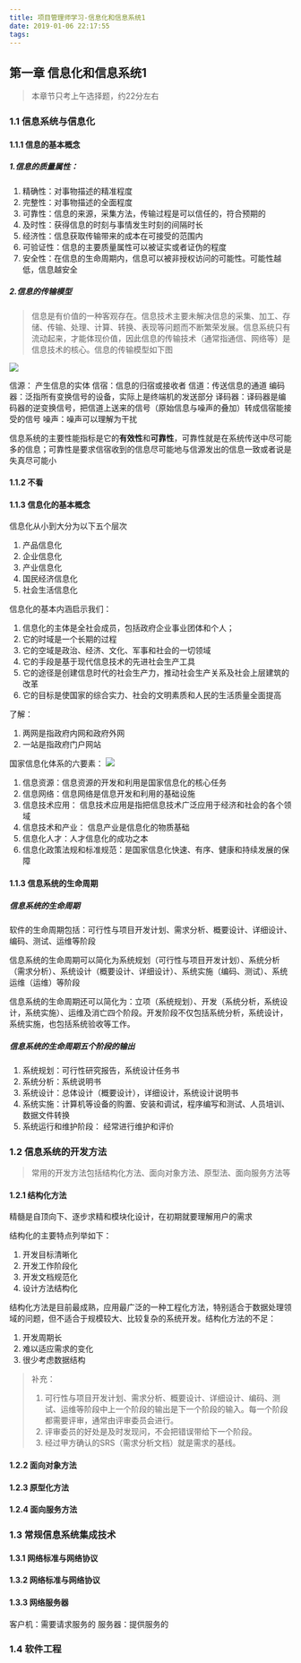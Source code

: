 ```yaml
---
title: 项目管理师学习-信息化和信息系统1
date: 2019-01-06 22:17:55
tags:
---
```

## 第一章 信息化和信息系统1
> 本章节只考上午选择题，约22分左右
### 1.1 信息系统与信息化
#### 1.1.1 信息的基本概念
##### 1.信息的质量属性：
1. 精确性：对事物描述的精准程度
2. 完整性：对事物描述的全面程度
3. 可靠性：信息的来源，采集方法，传输过程是可以信任的，符合预期的
4. 及时性：获得信息的时刻与事情发生时刻的间隔时长
5. 经济性：信息获取传输带来的成本在可接受的范围内
6. 可验证性：信息的主要质量属性可以被证实或者证伪的程度
7. 安全性：在信息的生命周期内，信息可以被非授权访问的可能性。可能性越低，信息越安全
##### 2.信息的传输模型
> 信息是有价值的一种客观存在。信息技术主要未解决信息的采集、加工、存储、传输、处理、计算、转换、表现等问题而不断繁荣发展。信息系统只有流动起来，才能体现价值，因此信息的传输技术（通常指通信、网络等）是信息技术的核心。信息的传输模型如下图

![](https://upload-images.jianshu.io/upload_images/4132208-8fa7479a893c6c4f.png?imageMogr2/auto-orient/strip%7CimageView2/2/w/1240)

信源： 产生信息的实体
信宿：信息的归宿或接收者
信道：传送信息的通道
编码器：泛指所有变换信号的设备，实际上是终端机的发送部分
译码器：译码器是编码器的逆变换信号，把信道上送来的信号（原始信息与噪声的叠加）转成信宿能接受的信号
噪声：噪声可以理解为干扰

信息系统的主要性能指标是它的**有效性**和**可靠性**，可靠性就是在系统传送中尽可能多的信息；可靠性是要求信宿收到的信息尽可能地与信源发出的信息一致或者说是失真尽可能小
#### 1.1.2 不看
#### 1.1.3 信息化的基本概念
信息化从小到大分为以下五个层次

1. 产品信息化
2. 企业信息化
3. 产业信息化
4. 国民经济信息化
5. 社会生活信息化

信息化的基本内涵启示我们：

1. 信息化的主体是全社会成员，包括政府企业事业团体和个人；
2. 它的时域是一个长期的过程
3. 它的空域是政治、经济、文化、军事和社会的一切领域
4. 它的手段是基于现代信息技术的先进社会生产工具
5. 它的途径是创建信息时代的社会生产力，推动社会生产关系及社会上层建筑的改革
6. 它的目标是使国家的综合实力、社会的文明素质和人民的生活质量全面提高

了解： 

1. 两网是指政府内网和政府外网
2. 一站是指政府门户网站


国家信息化体系的六要素：
![](https://upload-images.jianshu.io/upload_images/4132208-6ac347e1b38255b9.png?imageMogr2/auto-orient/strip%7CimageView2/2/w/1240)
1. 信息资源：信息资源的开发和利用是国家信息化的核心任务
2. 信息网络：信息网络是信息开发和利用的基础设施
3. 信息技术应用： 信息技术应用是指把信息技术广泛应用于经济和社会的各个领域
4. 信息技术和产业： 信息产业是信息化的物质基础
5. 信息化人才：人才信息化的成功之本 
6. 信息化政策法规和标准规范：是国家信息化快速、有序、健康和持续发展的保障
#### 1.1.3 信息系统的生命周期
##### 信息系统的生命周期
软件的生命周期包括：可行性与项目开发计划、需求分析、概要设计、详细设计、编码、测试、运维等阶段

信息系统的生命周期可以简化为系统规划（可行性与项目开发计划）、系统分析（需求分析）、系统设计（概要设计、详细设计）、系统实施（编码、测试）、系统运维（运维）等阶段

信息系统的生命周期还可以简化为：立项（系统规划）、开发（系统分析，系统设计，系统实施）、运维及消亡四个阶段。开发阶段不仅包括系统分析，系统设计，系统实施，也包括系统验收等工作。

##### 信息系统的生命周期五个阶段的输出
1. 系统规划：可行性研究报告，系统设计任务书
2. 系统分析：系统说明书
3. 系统设计：总体设计（概要设计），详细设计，系统设计说明书
4. 系统实施：计算机等设备的购置、安装和调试，程序编写和测试、人员培训、数据文件转换
5. 系统运行和维护阶段： 经常进行维护和评价
### 1.2 信息系统的开发方法
> 常用的开发方法包括结构化方法、面向对象方法、原型法、面向服务方法等

#### 1.2.1 结构化方法

精髓是自顶向下、逐步求精和模块化设计，在初期就要理解用户的需求

结构化的主要特点列举如下：
1. 开发目标清晰化
2. 开发工作阶段化
3. 开发文档规范化
4. 设计方法结构化


结构化方法是目前最成熟，应用最广泛的一种工程化方法，特别适合于数据处理领域的问题，但不适合于规模较大、比较复杂的系统开发。结构化方法的不足：
1. 开发周期长
2. 难以适应需求的变化
3. 很少考虑数据结构


> 补充：
> 1. 可行性与项目开发计划、需求分析、概要设计、详细设计、编码、测试、运维等阶段中上一个阶段的输出是下一个阶段的输入。每一个阶段都需要评审，通常由评审委员会进行。
> 2. 评审委员的好处是及时发现问，不会把错误带给下一个阶段。
> 3. 经过甲方确认的SRS（需求分析文档）就是需求的基线。

#### 1.2.2 面向对象方法
#### 1.2.3 原型化方法
#### 1.2.4 面向服务方法
### 1.3 常规信息系统集成技术
#### 1.3.1 网络标准与网络协议
#### 1.3.2 网络标准与网络协议
#### 1.3.3 网络服务器
客户机：需要请求服务的
服务器：提供服务的
### 1.4 软件工程